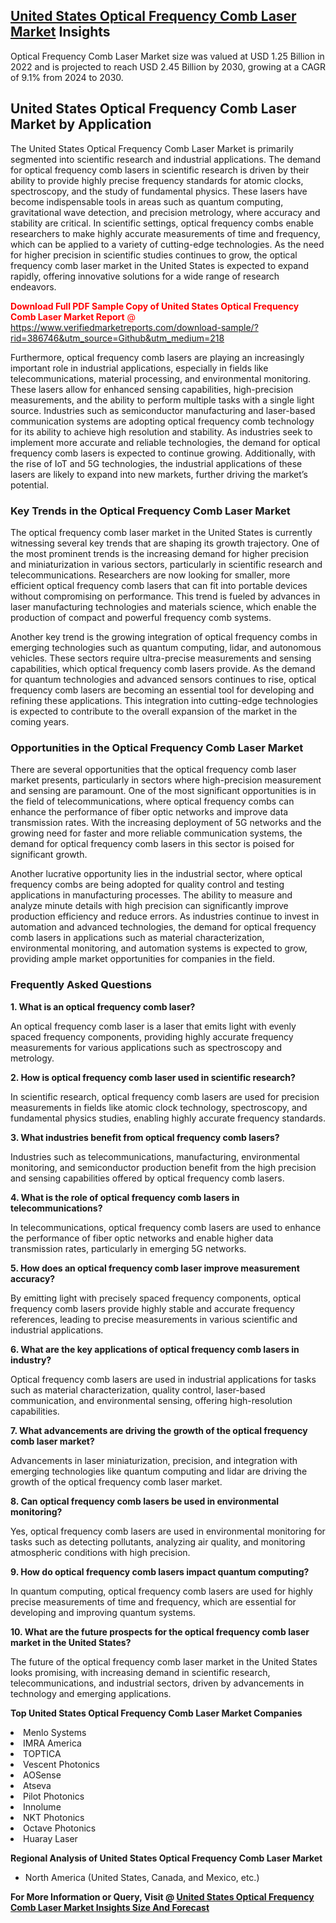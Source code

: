 <h2><a href="https://www.verifiedmarketreports.com/download-sample/?rid=386746&amp;utm_source=Github&amp;utm_medium=218" target="_blank">United States Optical Frequency Comb Laser Market</a> Insights</h2><p>Optical Frequency Comb Laser Market size was valued at USD 1.25 Billion in 2022 and is projected to reach USD 2.45 Billion by 2030, growing at a CAGR of 9.1% from 2024 to 2030.</p><p> <h2>United States Optical Frequency Comb Laser Market by Application</h2> <p>The United States Optical Frequency Comb Laser Market is primarily segmented into scientific research and industrial applications. The demand for optical frequency comb lasers in scientific research is driven by their ability to provide highly precise frequency standards for atomic clocks, spectroscopy, and the study of fundamental physics. These lasers have become indispensable tools in areas such as quantum computing, gravitational wave detection, and precision metrology, where accuracy and stability are critical. In scientific settings, optical frequency combs enable researchers to make highly accurate measurements of time and frequency, which can be applied to a variety of cutting-edge technologies. As the need for higher precision in scientific studies continues to grow, the optical frequency comb laser market in the United States is expected to expand rapidly, offering innovative solutions for a wide range of research endeavors.</p> <p><p><span class=""><span style="color: #ff0000;"><strong>Download Full PDF Sample Copy of United States Optical Frequency Comb Laser Market Report</strong> @ </span><a href="https://www.verifiedmarketreports.com/download-sample/?rid=386746&amp;utm_source=Github&amp;utm_medium=218" target="_blank">https://www.verifiedmarketreports.com/download-sample/?rid=386746&amp;utm_source=Github&amp;utm_medium=218</a></span></p></p> <p>Furthermore, optical frequency comb lasers are playing an increasingly important role in industrial applications, especially in fields like telecommunications, material processing, and environmental monitoring. These lasers allow for enhanced sensing capabilities, high-precision measurements, and the ability to perform multiple tasks with a single light source. Industries such as semiconductor manufacturing and laser-based communication systems are adopting optical frequency comb technology for its ability to achieve high resolution and stability. As industries seek to implement more accurate and reliable technologies, the demand for optical frequency comb lasers is expected to continue growing. Additionally, with the rise of IoT and 5G technologies, the industrial applications of these lasers are likely to expand into new markets, further driving the market’s potential.</p> <h3>Key Trends in the Optical Frequency Comb Laser Market</h3> <p>The optical frequency comb laser market in the United States is currently witnessing several key trends that are shaping its growth trajectory. One of the most prominent trends is the increasing demand for higher precision and miniaturization in various sectors, particularly in scientific research and telecommunications. Researchers are now looking for smaller, more efficient optical frequency comb lasers that can fit into portable devices without compromising on performance. This trend is fueled by advances in laser manufacturing technologies and materials science, which enable the production of compact and powerful frequency comb systems.</p> <p>Another key trend is the growing integration of optical frequency combs in emerging technologies such as quantum computing, lidar, and autonomous vehicles. These sectors require ultra-precise measurements and sensing capabilities, which optical frequency comb lasers provide. As the demand for quantum technologies and advanced sensors continues to rise, optical frequency comb lasers are becoming an essential tool for developing and refining these applications. This integration into cutting-edge technologies is expected to contribute to the overall expansion of the market in the coming years.</p> <h3>Opportunities in the Optical Frequency Comb Laser Market</h3> <p>There are several opportunities that the optical frequency comb laser market presents, particularly in sectors where high-precision measurement and sensing are paramount. One of the most significant opportunities is in the field of telecommunications, where optical frequency combs can enhance the performance of fiber optic networks and improve data transmission rates. With the increasing deployment of 5G networks and the growing need for faster and more reliable communication systems, the demand for optical frequency comb lasers in this sector is poised for significant growth.</p> <p>Another lucrative opportunity lies in the industrial sector, where optical frequency combs are being adopted for quality control and testing applications in manufacturing processes. The ability to measure and analyze minute details with high precision can significantly improve production efficiency and reduce errors. As industries continue to invest in automation and advanced technologies, the demand for optical frequency comb lasers in applications such as material characterization, environmental monitoring, and automation systems is expected to grow, providing ample market opportunities for companies in the field.</p> <h3>Frequently Asked Questions</h3> <p><strong>1. What is an optical frequency comb laser?</strong></p> <p>An optical frequency comb laser is a laser that emits light with evenly spaced frequency components, providing highly accurate frequency measurements for various applications such as spectroscopy and metrology.</p> <p><strong>2. How is optical frequency comb laser used in scientific research?</strong></p> <p>In scientific research, optical frequency comb lasers are used for precision measurements in fields like atomic clock technology, spectroscopy, and fundamental physics studies, enabling highly accurate frequency standards.</p> <p><strong>3. What industries benefit from optical frequency comb lasers?</strong></p> <p>Industries such as telecommunications, manufacturing, environmental monitoring, and semiconductor production benefit from the high precision and sensing capabilities offered by optical frequency comb lasers.</p> <p><strong>4. What is the role of optical frequency comb lasers in telecommunications?</strong></p> <p>In telecommunications, optical frequency comb lasers are used to enhance the performance of fiber optic networks and enable higher data transmission rates, particularly in emerging 5G networks.</p> <p><strong>5. How does an optical frequency comb laser improve measurement accuracy?</strong></p> <p>By emitting light with precisely spaced frequency components, optical frequency comb lasers provide highly stable and accurate frequency references, leading to precise measurements in various scientific and industrial applications.</p> <p><strong>6. What are the key applications of optical frequency comb lasers in industry?</strong></p> <p>Optical frequency comb lasers are used in industrial applications for tasks such as material characterization, quality control, laser-based communication, and environmental sensing, offering high-resolution capabilities.</p> <p><strong>7. What advancements are driving the growth of the optical frequency comb laser market?</strong></p> <p>Advancements in laser miniaturization, precision, and integration with emerging technologies like quantum computing and lidar are driving the growth of the optical frequency comb laser market.</p> <p><strong>8. Can optical frequency comb lasers be used in environmental monitoring?</strong></p> <p>Yes, optical frequency comb lasers are used in environmental monitoring for tasks such as detecting pollutants, analyzing air quality, and monitoring atmospheric conditions with high precision.</p> <p><strong>9. How do optical frequency comb lasers impact quantum computing?</strong></p> <p>In quantum computing, optical frequency comb lasers are used for highly precise measurements of time and frequency, which are essential for developing and improving quantum systems.</p> <p><strong>10. What are the future prospects for the optical frequency comb laser market in the United States?</strong></p> <p>The future of the optical frequency comb laser market in the United States looks promising, with increasing demand in scientific research, telecommunications, and industrial sectors, driven by advancements in technology and emerging applications.</p> </p><p><strong>Top United States Optical Frequency Comb Laser Market Companies</strong></p><div data-test-id=""><p><li>Menlo Systems</li><li> IMRA America</li><li> TOPTICA</li><li> Vescent Photonics</li><li> AOSense</li><li> Atseva</li><li> Pilot Photonics</li><li> Innolume</li><li> NKT Photonics</li><li> Octave Photonics</li><li> Huaray Laser</li></p><div><strong>Regional Analysis of&nbsp;United States Optical Frequency Comb Laser Market</strong></div><ul><li dir="ltr"><p dir="ltr">North America&nbsp;(United States, Canada, and Mexico, etc.)</p></li></ul><p><strong>For More Information or Query, Visit @&nbsp;</strong><strong><a href="https://www.verifiedmarketreports.com/product/optical-frequency-comb-laser-market/?utm_source=Github&amp;utm_medium=218" target="_blank">United States Optical Frequency Comb Laser Market Insights Size And Forecast</a></strong></p></div>
